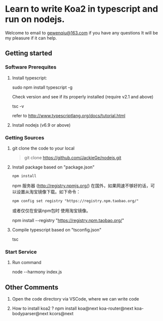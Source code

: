 # Learn to write Koa2 in typescript and run on nodejs. 

Welcome to email to gewenqiu@163.com if you have any questions It will be my pleasure if it can help.

## Getting started

### Software Prerequites

1. Install typescript:

    sudo npm install typescript -g

   Check version and see if its properly installed (require v2.1 and above)

    tsc -v
   
   refer to http://www.typescriptlang.org/docs/tutorial.html

2. Install nodejs (v6.9 or above)

### Getting Sources

1. git clone the code to your local

    > git clone https://github.com/JackieGe/nodejs.git

2. Install package based on "package.json"

   `npm install`

   npm 服务器 (http://registry.npmjs.org/) 在国外，如果网速不够好的话，可以设置从淘宝镜像下载。如下命令：

   `npm config set registry "https://registry.npm.taobao.org/"`

   或者仅仅在安装npm包时 使用淘宝镜像。

    npm install --registry "https://registry.npm.taobao.org/"

3. Compile typescript based on "tsconfig.json"
    
    tsc

### Start Service

1. Run command

    node --harmony index.js

## Other Comments

1. Open the code directory via VSCode, where we can write code

2. How to install koa2 ?
    npm install koa@next koa-router@next koa-bodyparser@next kcors@next
    